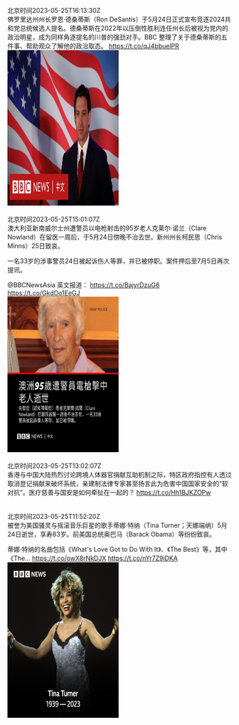 北京时间2023-05-25T16:13:30Z<br>佛罗里达州州长罗恩·德桑蒂斯（Ron DeSantis）于5月24日正式宣布竞逐2024共和党总统候选人提名。德桑蒂斯在2022年以压倒性胜利连任州长后被视为党内的政治明星，成为同样角逐提名的川普的强劲对手。BBC 整理了关于德桑蒂斯的五件事、帮助观众了解他的政治取态。 https://t.co/qJ4bbuelPR<br><img src='/temp/video/2023/u-Month-5/az-Day-25/bbcchinese/1661646659112034305_0.jpg' width='250' height='350'><br><br>北京时间2023-05-25T15:01:07Z<br>澳大利亚新南威尔士州遭警员以电枪射击的95岁老人克莱尔·诺兰（Clare Nowland）在留医一周后，于5月24日傍晚不治去世。新州州长柯民思（Chris Minns）25日致哀。

一名33岁的涉事警员24日被起诉伤人等罪，并已被停职。案件押后至7月5日再次提讯。

@BBCNewsAsia 英文报道： https://t.co/BajyrDzuG6 https://t.co/GkdOo1EeGJ<br><img src='/temp/image/2023/u-Month-5/1661628445053317120_0.jpg' width='250' height='350'><br><br>北京时间2023-05-25T13:02:07Z<br>香港与中国大陆热烈讨论跨境人体器官捐献互助机制之际，特区政府指控有人透过取消登记捐献来破坏系统，亲建制法律专家甚至扬言此为危害中国国家安全的“软对抗”。医疗慈善与国安是如何牵扯在一起的？ https://t.co/Hh1BJKZOPw<br><br><br>北京时间2023-05-25T11:52:20Z<br>被誉为美国骚灵与摇滚音乐巨星的歌手蒂娜·特纳（Tina Turner；天娜端纳）5月24日逝世，享寿83岁。前美国总统奥巴马（Barack Obama）等纷纷致哀。

蒂娜·特纳的名曲包括《What's Love Got to Do With It》、《The Best》等，其中《The… https://t.co/owX8rNkDJX https://t.co/nYr7Z9iDKA<br><img src='/temp/image/2023/u-Month-5/1661580936172142592_0.jpg' width='250' height='350'><br><br>